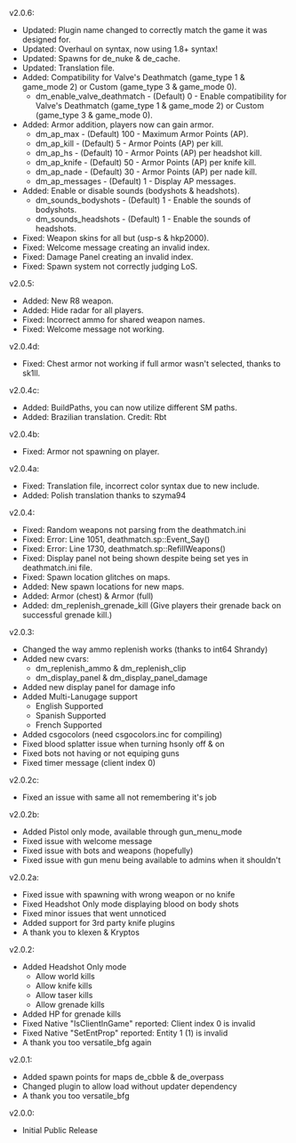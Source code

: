 v2.0.6:
- Updated: Plugin name changed to correctly match the game it was designed for.
- Updated: Overhaul on syntax, now using 1.8+ syntax!
- Updated: Spawns for de_nuke & de_cache.
- Updated: Translation file.
- Added: Compatibility for Valve's Deathmatch (game_type 1 & game_mode 2) or Custom (game_type 3 & game_mode 0).
	- dm_enable_valve_deathmatch - (Default) 0 - Enable compatibility for Valve's Deathmatch (game_type 1 & game_mode 2) or Custom (game_type 3 & game_mode 0).
- Added: Armor addition, players now can gain armor.
	- dm_ap_max - (Default) 100 - Maximum Armor Points (AP).
	- dm_ap_kill - (Default) 5 - Armor Points (AP) per kill.
	- dm_ap_hs - (Default) 10 - Armor Points (AP) per headshot kill.
	- dm_ap_knife - (Default) 50 - Armor Points (AP) per knife kill.
	- dm_ap_nade - (Default) 30 - Armor Points (AP) per nade kill.
	- dm_ap_messages - (Default) 1 - Display AP messages.
- Added: Enable or disable sounds (bodyshots & headshots).
	- dm_sounds_bodyshots - (Default) 1 - Enable the sounds of bodyshots.
	- dm_sounds_headshots - (Default) 1 - Enable the sounds of headshots.
- Fixed: Weapon skins for all but (usp-s & hkp2000).
- Fixed: Welcome message creating an invalid index.
- Fixed: Damage Panel creating an invalid index.
- Fixed: Spawn system not correctly judging LoS.

v2.0.5:
- Added: New R8 weapon.
- Added: Hide radar for all players.
- Fixed: Incorrect ammo for shared weapon names.
- Fixed: Welcome message not working.

v2.0.4d:
- Fixed: Chest armor not working if full armor wasn't selected, thanks to sk1ll.

v2.0.4c:
- Added: BuildPaths, you can now utilize different SM paths.
- Added: Brazilian translation. Credit: Rbt

v2.0.4b:
- Fixed: Armor not spawning on player.

v2.0.4a:
- Fixed: Translation file, incorrect color syntax due to new include.
- Added: Polish translation thanks to szyma94

v2.0.4:
- Fixed: Random weapons not parsing from the deathmatch.ini
- Fixed: Error: Line 1051, deathmatch.sp::Event_Say()
- Fixed: Error: Line 1730, deathmatch.sp::RefillWeapons()
- Fixed: Display panel not being shown despite being set yes in deathmatch.ini file.
- Fixed: Spawn location glitches on maps.
- Added: New spawn locations for new maps.
- Added: Armor (chest) & Armor (full)
- Added: dm_replenish_grenade_kill (Give players their grenade back on successful grenade kill.)

v2.0.3:
- Changed the way ammo replenish works (thanks to int64 Shrandy)
- Added new cvars:
	- dm_replenish_ammo & dm_replenish_clip
	- dm_display_panel & dm_display_panel_damage
- Added new display panel for damage info
- Added Multi-Lanugage support
	- English Supported
	- Spanish Supported
	- French Supported
- Added csgocolors (need csgocolors.inc for compiling)
- Fixed blood splatter issue when turning hsonly off & on
- Fixed bots not having or not equiping guns
- Fixed timer message (client index 0)

v2.0.2c:
- Fixed an issue with same all not remembering it's job

v2.0.2b:
- Added Pistol only mode, available through gun_menu_mode
- Fixed issue with welcome message
- Fixed issue with bots and weapons (hopefully)
- Fixed issue with gun menu being available to admins when it shouldn't

v2.0.2a:
- Fixed issue with spawning with wrong weapon or no knife
- Fixed Headshot Only mode displaying blood on body shots
- Fixed minor issues that went unnoticed
- Added support for 3rd party knife plugins
- A thank you to klexen & Kryptos

v2.0.2:
- Added Headshot Only mode
	- Allow world kills
	- Allow knife kills
	- Allow taser kills
	- Allow grenade kills
- Added HP for grenade kills
- Fixed Native "IsClientInGame" reported: Client index 0 is invalid
- Fixed Native "SetEntProp" reported: Entity 1 (1) is invalid
- A thank you too versatile_bfg again

v2.0.1:
- Added spawn points for maps de_cbble & de_overpass
- Changed plugin to allow load without updater dependency
- A thank you too versatile_bfg

v2.0.0:
- Initial Public Release